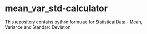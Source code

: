 # mean_var_std-calculator
This repository contains python formulae for Statistical Data - Mean, Variance and Standard Deviation
